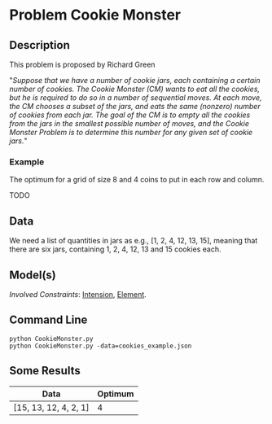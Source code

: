 # Problem Cookie Monster

## Description
This problem is proposed by Richard Green

"*Suppose that we have a number of cookie jars, each containing a certain number of cookies.
The Cookie Monster (CM) wants to eat all the cookies, but he is required to do so in a number
of sequential moves. At each move, the CM chooses a subset of the jars,
and eats the same (nonzero) number of cookies from each jar. The goal of the CM is to
empty all the cookies from the jars in the smallest possible number of moves, and the
Cookie Monster Problem is to determine this number for any given set of cookie jars.*"


### Example

The optimum for a grid of size 8 and 4 coins to put in each row and column.

TODO

## Data
We need a list of quantities in jars as e.g., \[1, 2, 4, 12, 13, 15],
meaning that there are six jars, containing 1, 2, 4, 12, 13 and 15 cookies each.

## Model(s)


*Involved Constraints*: [Intension](https://pycsp.org/documentation/constraints/Intension/), [Element](https://pycsp.org/documentation/constraints/Element/).


## Command Line

```shell
python CookieMonster.py
python CookieMonster.py -data=cookies_example.json
```

## Some Results



| Data                    | Optimum |
|-------------------------|---------|
| \[15, 13, 12, 4, 2, 1]  | 4       |
